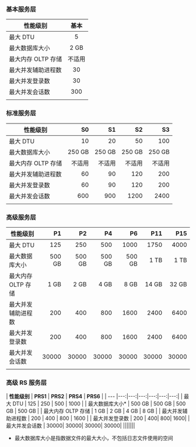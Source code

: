 ### 基本服务层
| **性能级别** | **基本** |
| --- | :---: |
| 最大 DTU | 5 |
| 最大数据库大小 |2 GB|
| 最大内存 OLTP 存储 |不适用 |
| 最大并发辅助进程数 |30 |
| 最大并发登录数 |30 |
| 最大并发会话数 |300 |
|||

### 标准服务层
| **性能级别** | **S0** | **S1** | **S2** | **S3** |
| --- |---:| ---:|---:|---:|
| 最大 DTU | 10 | 20 | 50 | 100 |
| 最大数据库大小 | 250 GB| 250 GB | 250 GB | 250 GB |
| 最大内存 OLTP 存储 | 不适用 | 不适用 | 不适用 | 不适用 |
| 最大并发辅助进程数 | 60 | 90 | 120 | 200 |
| 最大并发登录数 | 60 | 90 | 120 | 200 |
| 最大并发会话数 |600 | 900 | 1200 | 2400 |
||||||

### 高级服务层 
| **性能级别** | **P1** | **P2** | **P4** | **P6** | **P11** | **P15** | 
| --- |---:|---:|---:|---:|---:|---:|
| 最大 DTU | 125 | 250 | 500 | 1000 | 1750 | 4000 |
| 最大数据库大小 | 500 GB | 500 GB | 500 GB | 500 GB | 1 TB | 1 TB |
| 最大内存 OLTP 存储 | 1 GB | 2 GB | 4 GB | 8 GB | 14 GB | 32 GB |
| 最大并发辅助进程数 | 200 | 400 | 800 | 1600 | 2400 | 6400 |
| 最大并发登录数 | 200 | 400| 800| 1600| 2400| 6400 |
| 最大并发会话数 | 30000| 30000| 30000| 30000| 30000| 30000 |
|||||||

### 高级 RS 服务层
| **性能级别** | **PRS1** | **PRS2** | **PRS4** | **PRS6** |
| --- |---:|---:|---:|---:|---:|---:|
| 最大 DTU | 125 | 250 | 500 | 1000 |
| 最大数据库大小* | 500 GB | 500 GB | 500  GB | 500 GB |
| 最大内存 OLTP 存储 | 1 GB | 2 GB | 4 GB | 8 GB |
| 最大并发辅助进程数 | 200 | 400 | 800 | 1600 |
| 最大并发登录数 | 200 | 400| 800| 1600|
| 最大并发会话数 | 30000| 30000| 30000| 30000|
|||||||

* 最大数据库大小是指数据文件的最大大小，不包括日志文件使用的空间

<!---HONumber=Mooncake_0120_2017-->